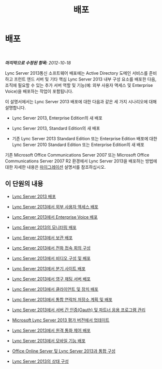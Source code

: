 ﻿---
title: 배포
TOCTitle: 배포
ms:assetid: 83bd43ee-c1fe-4b38-bfa7-3eb382817bf9
ms:mtpsurl: https://technet.microsoft.com/ko-kr/library/Gg398664(v=OCS.15)
ms:contentKeyID: 49304242
ms.date: 08/10/2015
mtps_version: v=OCS.15
ms.translationtype: HT
---

# 배포

 

_**마지막으로 수정된 항목:** 2012-10-18_

Lync Server 2013통신 소프트웨어 배포에는 Active Directory 도메인 서비스를 준비하고 프런트 엔드 서버 및 기타 핵심 Lync Server 2013 내부 구성 요소를 배포한 다음, 조직에 필요할 수 있는 추가 서버 역할 및 기능(예: 외부 사용자 액세스 및 Enterprise Voice)을 배포하는 작업이 포함됩니다.

이 설명서에서는 Lync Server 2013 배포에 대한 다음과 같은 세 가지 시나리오에 대해 설명합니다.

  - Lync Server 2013, Enterprise Edition의 새 배포

  - Lync Server 2013, Standard Edition의 새 배포

  - 기존 Lync Server 2013 Standard Edition 또는 Enterprise Edition 배포에 대한 Lync Server 2010 Standard Edition 또는 Enterprise Edition의 새 배포

기존 Microsoft Office Communications Server 2007 또는 Microsoft Office Communications Server 2007 R2 환경에서 Lync Server 2013을 배포하는 방법에 대한 자세한 내용은 [마이그레이션](migration.md) 설명서를 참조하십시오.

## 이 단원의 내용

  - [Lync Server 2013 배포](lync-server-2013-deploying-lync-server.md)

  - [Lync Server 2013에서 외부 사용자 액세스 배포](lync-server-2013-deploying-external-user-access.md)

  - [Lync Server 2013에서 Enterprise Voice 배포](lync-server-2013-deploying-enterprise-voice.md)

  - [Lync Server 2013의 모니터링 배포](lync-server-2013-deploying-monitoring.md)

  - [Lync Server 2013에서 보관 배포](lync-server-2013-deploying-archiving.md)

  - [Lync Server 2013에서 전화 접속 회의 구성](lync-server-2013-configuring-dial-in-conferencing.md)

  - [Lync Server 2013에서 비디오 구성 및 배포](lync-server-2013-planning-and-deploying-video.md)

  - [Lync Server 2013에서 분기 사이트 배포](lync-server-2013-deploying-branch-sites.md)

  - [Lync Server 2013에서 영구 채팅 서버 배포](lync-server-2013-deploying-persistent-chat-server.md)

  - [Lync Server 2013에서 클라이언트 및 장치 배포](lync-server-2013-deploying-clients-and-devices.md)

  - [Lync Server 2013에서 통합 연락처 저장소 계획 및 배포](lync-server-2013-planning-and-deploying-unified-contact-store.md)

  - [Lync Server 2013에서 서버 간 인증(Oauth) 및 파트너 응용 프로그램 관리](lync-server-2013-managing-server-to-server-authentication-oauth-and-partner-applications.md)

  - [Microsoft Lync Server 2013 평가 버전에서 업데이트](lync-server-2013-updating-from-the-evaluation-version.md)

  - [Lync Server 2013에서 원격 통화 제어 배포](lync-server-2013-deploying-remote-call-control.md)

  - [Lync Server 2013에서 모바일 기능 배포](lync-server-2013-deploying-mobility.md)

  - [Office Online Server 및 Lync Server 2013과 통합 구성](lync-server-2013-enabling-office-web-apps-server-and-lync-server-2013.md)

  - [Lync Server 2013의 상태 구성](lync-server-2013-health-configuration-in-lync-server.md)

